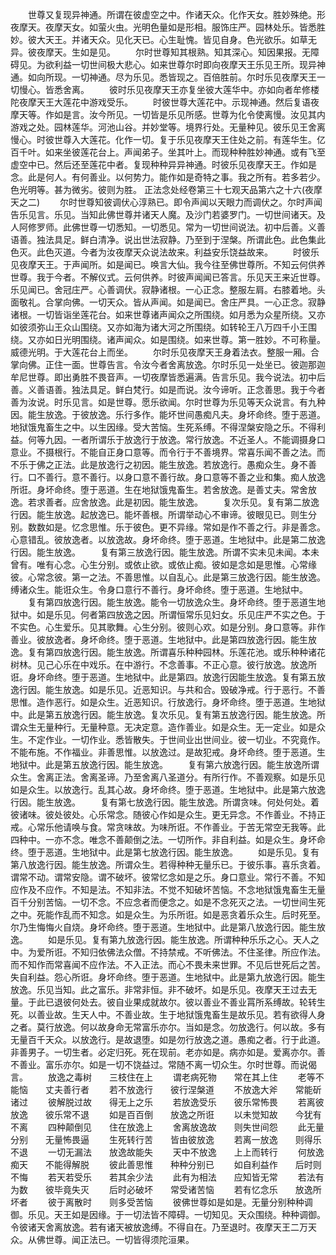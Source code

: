 <!-- { "loadSidebar": true } -->
　　世尊又复现异神通。所谓在彼虚空之中。作诸天众。化作天女。胜妙殊绝。形夜摩天。夜摩天女。如萤火虫。光明色量如是形相。服饰庄严。园林处乐。皆悉胜妙。彼大天王。并诸天众。见化天已。心生耻愧。皆见自身。色光欲乐。如草无异。彼夜摩天。生如是见。
　　尔时世尊知其根熟。知其深心。知因果报。无障碍见。为欲利益一切世间极大悲心。如来世尊尔时即向夜摩天王乐见王所。现异神通。如向所现。一切神通。尽为乐见。悉皆现之。百倍胜前。尔时乐见夜摩天王一切慢心。皆悉舍离。
　　彼时乐见夜摩天王亦复坐彼大莲华中。亦如向者牟修楼陀夜摩天王大莲花中游戏受乐。
　　时彼世尊大莲花中。示现神通。然后复语夜摩天等。作如是言。汝今所见。一切皆是乐见所感。世尊为化令使离慢。汝见其内游戏之处。园林莲华。河池山谷。并妙堂等。境界行处。无量种见。彼乐见王舍离慢心。时彼世尊入大莲花。化作一切。复于乐见夜摩天王住处之前。有莲华生。亿百千叶。如来坐彼莲花台上。声闻弟子。坐其叶上。而现种种胜妙神通。或有飞至虚空中已。然后还至莲花中者。复现种种异异神通。时彼乐见夜摩天王。作如是念。此是何人。有何善业。以何势力。能作如是奇特之事。我之所有。若多若少。色光明等。甚为微劣。彼则为胜。
正法念处经卷第三十七观天品第六之十六(夜摩天之二)
　　尔时世尊知彼调伏心淳熟已。即令声闻以天眼力而调伏之。尔时声闻告乐见言。乐见。当知此佛世尊并诸天人魔。及沙门若婆罗门。一切世间诸天。及人阿修罗师。此佛世尊一切悉知。一切悉见。常为一切世间说法。初中后善。义善语善。独法具足。鲜白清净。说出世法寂静。乃至到于涅槃。所谓此色。此色集此色灭。此色灭道。今者为汝夜摩天众说法故来。利益安乐饶益故来。
　　时彼乐见夜摩天王。于声闻所。如是闻已。唤言大仙。我今往至佛世尊所。不知云何供养世尊。我于今者。不解仪式。云何供养。时彼声闻闻已答言。乐见天王来近世尊。乐见闻已。舍冠庄严。心善调伏。寂静诸根。一心正念。整服左肩。右膝着地。头面敬礼。合掌向佛。一切天众。皆从声闻。如是闻已。舍庄严具。一心正念。寂静诸根。一切皆诣坐莲花台。如来世尊诸声闻众之所围绕。如月悉为众星所绕。又亦如彼须弥山王众山围绕。又亦如海为诸大河之所围绕。如转轮王八万四千小王围绕。又亦如日光明围绕。诸声闻众。如是围绕。如来世尊。第一胜妙。不可称量。威德光明。于大莲花台上而坐。
　　尔时乐见夜摩天王身着法衣。整服一厢。合掌向佛。正住一面。世尊告言。令汝今者舍离放逸。尔时乐见一处坐已。彼迦那迦牟尼世尊。即出勇胜不畏音声。一切夜摩皆悉遍满。告言乐见。我今说法。初中后善。义善语善。独法具足。鲜白梵行。如是而说。汝今谛听。正念善思。我于今者善为汝说。时乐见言。如是世尊。愿乐欲闻。尔时世尊为乐见等天众说言。有九种因。能生放逸。于彼放逸。乐行多作。能坏世间愚痴凡夫。身坏命终。堕于恶道。地狱饿鬼畜生之中。以生因缘。受大苦恼。生死系缚。不得涅槃安隐之乐。不得利益。何等九因。一者所谓乐于放逸行于放逸。常行放逸。不近圣人。不能调摄身口意业。不摄根行。不能自正身口意等。而令行于不善境界。常喜乐闻不善之法。而不乐于佛之正法。此是放逸行之初因。能生放逸。若放逸行。愚痴众生。身不善行。口不善行。意不善行。以身口意不善行故。身口意等不善之业和集。痴人放逸所诳。身坏命终。堕于恶道。生在地狱饿鬼畜生。若舍放逸。是善丈夫。常舍放逸。若求善者。应舍放逸。此是初因。能生放逸。
　　复次乐见。复有第二放逸行因。能生放逸。起放逸已。能坏善根。所谓举动心不审谛。彼眼见已。则生分别。数数如是。忆念思惟。乐于彼色。更不异缘。常如是作不善之行。非是善念。心意错乱。彼放逸者。以放逸故。身坏命终。堕于恶道。生地狱中。此是第二放逸行因。能生放逸。
　　复有第三放逸行因。能生放逸。所谓不实未见未闻。本未曾有。唯有心念。心生分别。或依止欲。或依止痴。彼如是念如是思惟。心常缘彼。心常念彼。第一之法。不善思惟。以自乱心。此是第三放逸行因。能生放逸。缚诸众生。能诳众生。令身口意行不善行。身坏命终。堕于恶道。生地狱中。
　　复有第四放逸行因。能生放逸。能令一切放逸众生。身坏命终。堕于恶道生地狱中。如是乐见。何者第四放逸之因。所谓恒常乐见妇女。乐见庄严不实之色。于不实色。心生爱乐。见其歌舞。心生分别。彼则心欢。如是分别。身口意等。非作善业。彼放逸者。身坏命终。堕于恶道。生地狱中。此是第四放逸行因。能生放逸。复有第四放逸行因。能生放逸。所谓喜乐种种园林。乐莲花池。或乐种种诸花树林。见己心乐在中戏乐。在中游行。不念善事。不正心意。彼行放逸。放逸所诳。身坏命终。堕于恶道。生地狱中。此是第四。放逸行因能生放逸。复有第五放逸行因。能生放逸。如是乐见。近恶知识。与共和合。毁破净戒。行于恶行。不善思惟。造作恶行。如是众生。近恶知识。行放逸行。身坏命终。堕于恶道。生地狱中。此是第五放逸行因。能生放逸。复次乐见。复有第五放逸行因。能生放逸。所谓众生无量种行。无量种意。无决定意。造作善业。如是众生。无一定业。如是众生。不定作业。一切作业。悉皆散失。于世间业出世间业。彼一切业。不究竟作。不能布施。不作福业。非善思惟。以放逸过。是故犯戒。身坏命终。堕于恶道。生地狱中。此是第五放逸行因。能生放逸。
　　复有第六放逸行因。能生放逸所谓众生。舍离正法。舍离圣谛。乃至舍离八圣道分。有所行作。不善观察。如是乐见如是众生。以放逸行。乱其心故。身坏命终。堕于恶道。生地狱中。此是第六放逸行因。能生放逸。
　　复有第七放逸行因。能生放逸。所谓贪味。何处何处。着彼诸味。彼处彼处。心乐常念。随彼心作如是众生。更无异念。不作善业。不持正戒。心常乐他请唤与食。常贪味故。为味所诳。不作善业。于苦无常空无我等。此四种中。一亦不念。唯念不善颠倒之法。一切所作。非自利益。如是众生。身坏命终。堕于恶道。生地狱中。此是第七放逸行因。能生放逸。
　　如是乐见。复有第八放逸行因。能生放逸。所谓众生。若得种种无量乐已。于彼乐事。喜乐贪着。谓常不动。谓常安隐。谓不破坏。彼常忆念如是之乐。身口意业。常行不善。不知应作及不应作。不知是法。不知非法。不觉不知破坏苦恼。不念地狱饿鬼畜生无量百千分别苦恼。一切不念。不应念者而便念之。如是不念死灭之法。一切世间生死之中。死能作乱而不知念。如是众生。为乐所诳。如是恶贪着乐众生。后时死至。尔乃生悔悔火自烧。身坏命终。堕于恶道。生地狱中。此是第八放逸行因。能生放逸。
　　如是乐见。复有第九放逸行因。能生放逸。所谓种种乐乐之心。天人之中。为爱所诳。不知归依佛法众僧。不持禁戒。不听佛法。不住圣律。所应作法。而不知作而常喜闻不应作法。不入正法。而心不畏未来世罪。不见后世死后之苦。失自利益。怨心所诳。身坏命终。堕于恶道。生地狱中。此是第九放逸行因。能生放逸。乐见当知。此之富乐。非常非恒。非不破坏。如是乐见。夜摩天王过去无量。于此已退彼何处去。彼自业果成就故尔。彼以善业不善业罥所系缚故。轮转生死。以善业故。生天人中。不善业故。生于地狱饿鬼畜生是故乐见。若有欲得人身之者。莫行放逸。何以故身命无常富乐亦尔。当如是念。勿放逸行。何以故。多有无量百千天众。以放逸行。是故退堕。如是勿行放逸之道。愚痴之者。行于此道。非善男子。一切生者。必定归死。死在现前。老亦如是。病亦如是。爱离亦尔。善不善业。富乐亦尔。如是一切不饶益过。常随不离一切众生。尔时世尊。而说偈言。
　　放逸之毒树　　三枝住在上
　　谓老病死物　　常在其上住
　　老等不能恼　　丈夫善行者
　　若不放逸行　　彼行涅槃道
　　不放逸大斧　　常能斫诸过
　　彼解脱过故　　得无上之乐
　　若放逸受乐　　彼乐常怖畏
　　若离彼放逸　　彼乐常不退
　　如是百百倒　　放逸之所诳
　　以未觉知故　　今犹有不离
　　四种颠倒见　　住在放逸上
　　舍离放逸故　　则失世间怨
　　此无量分别　　无量怖畏逼
　　生死转行苦　　皆由彼放逸
　　若离一放逸　　则得乐不退
　　一切无漏法　　放逸故能失
　　天中不放逸　　上上而转行
　　何放逸痴天　　不能得解脱
　　彼此善思惟　　种种分别已
　　如自利益作　　后时则不悔
　　若天若受乐　　若其余少法
　　此有为相法　　应知皆无常
　　若法有为数　　彼毕竟失灭
　　后时必破坏　　常受诸苦恼
　　若有忆念乐　　放逸所坏者
　　彼于离散时　　则多受苦恼
　　彼佛世尊如是如是。无量分别种种调御。乐见。天王如是因缘。于一切法皆不障碍。一切知见。天众围绕。种种调御。令彼诸天舍离放逸。若有诸天被放逸缚。不得自在。乃至退时。夜摩天王二万天众。从佛世尊。闻正法已。一切皆得须陀洹果。
